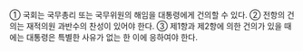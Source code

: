 ① 국회는 국무총리 또는 국무위원의 해임을 대통령에게 건의할 수 있다.
② 전항의 건의는 재적의원 과반수의 찬성이 있어야 한다.
③ 제1항과 제2항에 의한 건의가 있을 때에는 대통령은 특별한 사유가 없는 한 이에 응하여야 한다.
